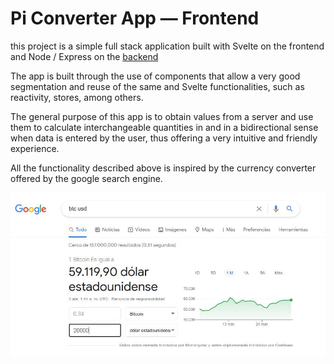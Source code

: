 # Pi Converter App — Frontend

this project is a simple full stack application built with Svelte on the
frontend and Node / Express on the
[backend](https://github.com/yeraldev/pi-converter-api)

The app is built through the use of components that allow a very good
segmentation and reuse of the same and Svelte functionalities, such as
reactivity, stores, among others.

The general purpose of this app is to obtain values from a server and use them
to calculate interchangeable quantities in and in a bidirectional sense when
data is entered by the user, thus offering a very intuitive and friendly
experience.

All the functionality described above is inspired by the currency converter
offered by the google search engine.

<p> <img alt="screenshot of google search currency converter" src="https://github.com/yeraldev/pi-converter/blob/main/public/btcusd.jpg?raw=true"> </p>
